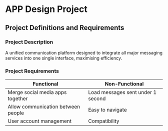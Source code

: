 # APP Design Project

## Project Definitions and Requirements

### Project Description

A unified communication platform designed to integrate all major messaging services into one single interface, maximising efficiency.  

### Project Requirements

| Functional                            | Non-Functional                   |
| --------------------------------------| ---------------------------------|
| Merge social media apps together      | Load messages sent under 1 second|
| Allow communication between people    | Easy to navigate                 |
| User account management               | Compatibility                    |